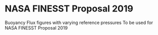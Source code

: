 # NASA FINESST Proposal 2019
Buoyancy Flux figures with varying reference pressures 
To be used for NASA FINESST Proposal 2019
